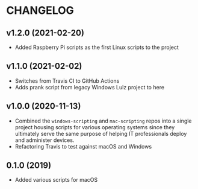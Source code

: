 # CHANGELOG

## v1.2.0 (2021-02-20)

* Added Raspberry Pi scripts as the first Linux scripts to the project

## v1.1.0 (2021-02-02)

* Switches from Travis CI to GitHub Actions
* Adds prank script from legacy Windows Lulz project to here

## v1.0.0 (2020-11-13)

* Combined the `windows-scripting` and `mac-scripting` repos into a single project housing scripts for various operating systems since they ultimately serve the same purpose of helping IT professionals deploy and administer devices.
* Refactoring Travis to test against macOS and Windows

## 0.1.0 (2019)

* Added various scripts for macOS
